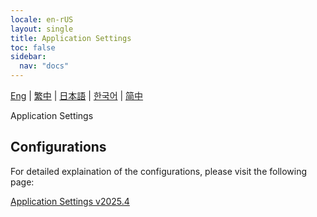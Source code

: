 ```yaml
---
locale: en-rUS
layout: single
title: Application Settings
toc: false
sidebar:
  nav: "docs"
---
```

[Eng](/dancexr/features/application_settings) | [繁中](/tw/dancexr/features/application_settings) | [日本語](/jp/dancexr/features/application_settings) | [한국어](/kr/dancexr/features/application_settings) | [简中](/zh/dancexr/features/application_settings)

Application Settings

## Configurations

For detailed explaination of the configurations, please visit the following page:

[Application Settings v2025.4](/dancexr/menu/2025.4/system/application_settings)


